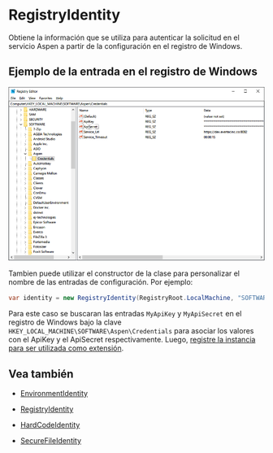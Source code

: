 # RegistryIdentity

Obtiene la información que se utiliza para autenticar la solicitud en el servicio Aspen a partir de la configuración en el registro de Windows.

## Ejemplo de la entrada en el registro de Windows

![RegistryEndpoint](https://github.com/RD-Processa/Everco.Services.Aspen.Client.Docs/blob/master/images/RegistryEndpointProvider.png?raw=true)

Tambien puede utilizar el constructor de la clase para personalizar el nombre de las entradas de configuración. Por ejemplo:

```c#
var identity = new RegistryIdentity(RegistryRoot.LocalMachine, "SOFTWARE\Aspen\Credentials", "MyApiKey", "MyApiSecret");
```

Para este caso se buscaran las entradas `MyApiKey` y `MyApiSecret` en el registro de Windows bajo la clave `HKEY_LOCAL_MACHINE\SOFTWARE\Aspen\Credentials` para asociar los valores con el ApiKey y el ApiSecret respectivamente. Luego, [registre la instancia para ser utilizada como extensión](ServiceLocator.md).

## Vea también
 
- [EnvironmentIdentity](EnvironmentIdentity.md)

- [RegistryIdentity](RegistryIdentity.md)

- [HardCodeIdentity](HardCodeIdentity.md)

- [SecureFileIdentity](SecureFileIdentity.md)